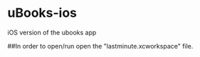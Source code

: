 # uBooks-ios
iOS version of the ubooks app

##In order to open/run open the "lastminute.xcworkspace" file.
